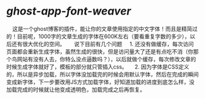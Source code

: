 # *ghost-app-font-weaver*


      这是一个ghost博客的插件，能让你的文章使用指定的中文字体！而且是精简过的！目前呢，1000字的文章生成的字体在600K左右（要看重复字数的多少），以后还有很大优化的空间。
      说下目前有几个问题
      1. 还没有做缓存，每次访问页面都会重新生成字体，虽然生成的很快，但是访问量大了还是有点吃不消（你那个鸟网站有没有人去，你特么没点逼数吗？），以后就做个缓存，每次修改文章的时候生成字体就好了，模板的部分就只管插入css。
      2. 因为字体是CSS定义的，所以是异步加载，所以字体没加载完的时候会用默认字体，然后在完成的瞬间变成新字体，下一步要改用JS方式加载字体，好知道加载的进度到底怎么样，没加载完成的时候就让他变成透明色，加载完成之后再恢复。


